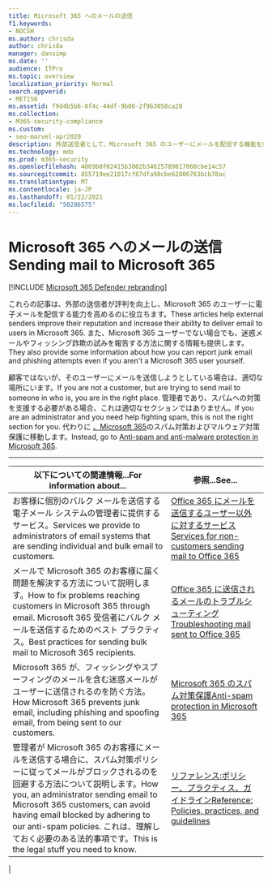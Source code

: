 ```yaml
---
title: Microsoft 365 へのメールの送信
f1.keywords:
- NOCSH
ms.author: chrisda
author: chrisda
manager: dansimp
ms.date: ''
audience: ITPro
ms.topic: overview
localization_priority: Normal
search.appverid:
- MET150
ms.assetid: f9d4b5b6-8f4c-44df-9b06-2f9b3058ca20
ms.collection:
- M365-security-compliance
ms.custom:
- seo-marvel-apr2020
description: 外部送信者として、Microsoft 365 のユーザーにメールを配信する機能を向上する方法について説明します。 また、外部ユーザーとしてフィッシング詐欺&迷惑メールを報告する方法も学習します。
ms.technology: mdo
ms.prod: m365-security
ms.openlocfilehash: 4869b0f02415b3802b34625789817068cbe14c57
ms.sourcegitcommit: 855719ee21017cf87dfa98cbe62806763bcb78ac
ms.translationtype: MT
ms.contentlocale: ja-JP
ms.lasthandoff: 01/22/2021
ms.locfileid: "50286575"
---
```

# <a name="sending-mail-to-microsoft-365"></a><span data-ttu-id="903b5-104">Microsoft 365 へのメールの送信</span><span class="sxs-lookup"><span data-stu-id="903b5-104">Sending mail to Microsoft 365</span></span>

[!INCLUDE [Microsoft 365 Defender rebranding](../includes/microsoft-defender-for-office.md)]


<span data-ttu-id="903b5-105">これらの記事は、外部の送信者が評判を向上し、Microsoft 365 のユーザーに電子メールを配信する能力を高めるのに役立ちます。</span><span class="sxs-lookup"><span data-stu-id="903b5-105">These articles help external senders improve their reputation and increase their ability to deliver email to users in Microsoft 365.</span></span> <span data-ttu-id="903b5-106">また、Microsoft 365 ユーザーでない場合でも、迷惑メールやフィッシング詐欺の試みを報告する方法に関する情報も提供します。</span><span class="sxs-lookup"><span data-stu-id="903b5-106">They also provide some information about how you can report junk email and phishing attempts even if you aren't a Microsoft 365 user yourself.</span></span>

<span data-ttu-id="903b5-107">顧客ではないが、そのユーザーにメールを送信しようとしている場合は、適切な場所にいます。</span><span class="sxs-lookup"><span data-stu-id="903b5-107">If you are not a customer, but are trying to send mail to someone in who is, you are in the right place.</span></span> <span data-ttu-id="903b5-108">管理者であり、スパムへの対策を支援する必要がある場合、これは適切なセクションではありません。</span><span class="sxs-lookup"><span data-stu-id="903b5-108">If you are an administrator and you need help fighting spam, this is not the right section for you.</span></span> <span data-ttu-id="903b5-109">代わりに [、Microsoft 365](anti-spam-and-anti-malware-protection.md)のスパム対策およびマルウェア対策保護に移動します。</span><span class="sxs-lookup"><span data-stu-id="903b5-109">Instead, go to [Anti-spam and anti-malware protection in Microsoft 365](anti-spam-and-anti-malware-protection.md).</span></span>

****

|<span data-ttu-id="903b5-110">以下についての関連情報...</span><span class="sxs-lookup"><span data-stu-id="903b5-110">For information about...</span></span>|<span data-ttu-id="903b5-111">参照...</span><span class="sxs-lookup"><span data-stu-id="903b5-111">See...</span></span>|
|---|---|
|<span data-ttu-id="903b5-112">お客様に個別のバルク メールを送信する電子メール システムの管理者に提供するサービス。</span><span class="sxs-lookup"><span data-stu-id="903b5-112">Services we provide to administrators of email systems that are sending individual and bulk email to customers.</span></span>|[<span data-ttu-id="903b5-113">Office 365 にメールを送信するユーザー以外に対するサービス</span><span class="sxs-lookup"><span data-stu-id="903b5-113">Services for non-customers sending mail to Office 365</span></span>](services-for-non-customers.md)|
|<span data-ttu-id="903b5-114">メールで Microsoft 365 のお客様に届く問題を解決する方法について説明します。</span><span class="sxs-lookup"><span data-stu-id="903b5-114">How to fix problems reaching customers in Microsoft 365 through email.</span></span> <span data-ttu-id="903b5-115">Microsoft 365 受信者にバルク メールを送信するためのベスト プラクティス。</span><span class="sxs-lookup"><span data-stu-id="903b5-115">Best practices for sending bulk mail to Microsoft 365 recipients.</span></span>|[<span data-ttu-id="903b5-116">Office 365 に送信されるメールのトラブルシューティング</span><span class="sxs-lookup"><span data-stu-id="903b5-116">Troubleshooting mail sent to Office 365</span></span>](troubleshooting-mail-sent-to-office-365.md)|
|<span data-ttu-id="903b5-117">Microsoft 365 が、フィッシングやスプーフィングのメールを含む迷惑メールがユーザーに送信されるのを防ぐ方法。</span><span class="sxs-lookup"><span data-stu-id="903b5-117">How Microsoft 365 prevents junk email, including phishing and spoofing email, from being sent to our customers.</span></span>|[<span data-ttu-id="903b5-118">Microsoft 365 のスパム対策保護</span><span class="sxs-lookup"><span data-stu-id="903b5-118">Anti-spam protection in Microsoft 365</span></span>](anti-spam-protection.md)|
|<span data-ttu-id="903b5-119">管理者が Microsoft 365 のお客様にメールを送信する場合に、スパム対策ポリシーに従ってメールがブロックされるのを回避する方法について説明します。</span><span class="sxs-lookup"><span data-stu-id="903b5-119">How you, an administrator sending email to Microsoft 365 customers, can avoid having email blocked by adhering to our anti-spam policies.</span></span> <span data-ttu-id="903b5-120">これは、理解しておく必要のある法的事項です。</span><span class="sxs-lookup"><span data-stu-id="903b5-120">This is the legal stuff you need to know.</span></span>|[<span data-ttu-id="903b5-121">リファレンス:ポリシー、プラクティス、ガイドライン</span><span class="sxs-lookup"><span data-stu-id="903b5-121">Reference: Policies, practices, and guidelines</span></span>](reference-policies-practices-and-guidelines.md)|
|
